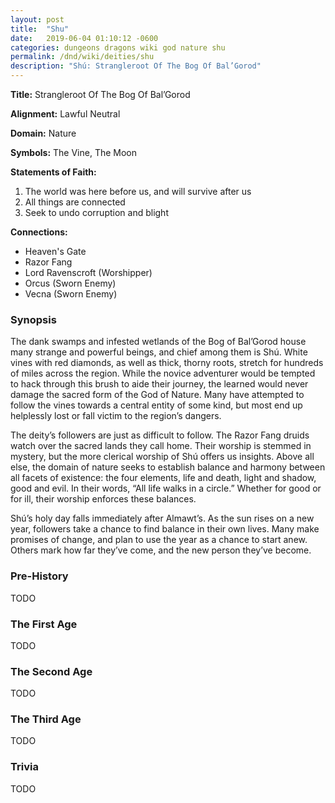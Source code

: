 ```yaml
---
layout: post
title:  "Shu"
date:   2019-06-04 01:10:12 -0600
categories: dungeons dragons wiki god nature shu
permalink: /dnd/wiki/deities/shu
description: "Shú: Strangleroot Of The Bog Of Bal’Gorod"
---
```


**Title:** Strangleroot Of The Bog Of Bal’Gorod

**Alignment:** Lawful Neutral

**Domain:** Nature

**Symbols:** The Vine, The Moon

**Statements of Faith:**

1. The world was here before us, and will survive after us
2. All things are connected
3. Seek to undo corruption and blight

**Connections:**

- Heaven's Gate
- Razor Fang
- Lord Ravenscroft (Worshipper)
- Orcus (Sworn Enemy)
- Vecna (Sworn Enemy)

### Synopsis

The dank swamps and infested wetlands of the Bog of Bal’Gorod house many strange and powerful beings, and chief among them is Shú.
White vines with red diamonds, as well as thick, thorny roots, stretch for hundreds of miles across the region.
While the novice adventurer would be tempted to hack through this brush to aide their journey, the learned would never damage the sacred form of the God of Nature.
Many have attempted to follow the vines towards a central entity of some kind, but most end up helplessly lost or fall victim to the region’s dangers.

The deity’s followers are just as difficult to follow.
The Razor Fang druids watch over the sacred lands they call home.
Their worship is stemmed in mystery, but the more clerical worship of Shú offers us insights.
Above all else, the domain of nature seeks to establish balance and harmony between all facets of existence: the four elements, life and death, light and shadow, good and evil.
In their words, “All life walks in a circle.”
Whether for good or for ill, their worship enforces these balances.

Shú’s holy day falls immediately after Almawt’s.
As the sun rises on a new year, followers take a chance to find balance in their own lives.
Many make promises of change, and plan to use the year as a chance to start anew.
Others mark how far they’ve come, and the new person they’ve become.

### Pre-History

TODO

### The First Age

TODO

### The Second Age

TODO

### The Third Age

TODO

### Trivia

TODO
